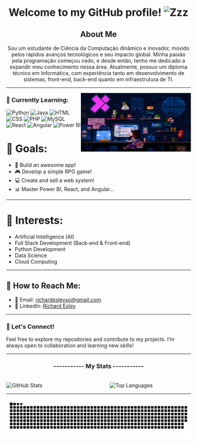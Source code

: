 <h1 align="center" > Welcome to my GitHub profile! <img src="https://raw.githubusercontent.com/Tarikul-Islam-Anik/Animated-Fluent-Emojis/master/Emojis/Smilies/Zzz.png" alt="Zzz" width="30" height="30" /></h1> 

<h2 align="center">About Me</h2>

<p align="center" border="0"> Sou um estudante de Ciência da Computação dinâmico e inovador, movido pelos rápidos avanços tecnológicos e seu impacto global. Minha paixão pela programação começou cedo, e desde então, tenho me dedicado a expandir meu conhecimento nessa área. Atualmente, possuo um diploma técnico em Informática, com experiência tanto em desenvolvimento de sistemas, front-end, back-end quanto em infraestrutura de TI.

---

<img align="right" alt="Gif of a Cat Reading a Book" width="300px" height="160px" src="./src/img/header-image.gif">

### 🌱 Currently Learning:

![Python](https://img.shields.io/badge/Python-3776AB?style=for-the-badge&logo=python&logoColor=white)
![Java](https://img.shields.io/badge/Java-ED8B00?style=for-the-badge&logo=java&logoColor=white)
![HTML](https://img.shields.io/badge/HTML-E34F26?style=for-the-badge&logo=html5&logoColor=white)
![CSS](https://img.shields.io/badge/CSS-1572B6?style=for-the-badge&logo=css3&logoColor=white)
![PHP](https://img.shields.io/badge/PHP-777BB4?style=for-the-badge&logo=php&logoColor=white)
![MySQL](https://img.shields.io/badge/MySQL-4479A1?style=for-the-badge&logo=mysql&logoColor=white)
![React](https://img.shields.io/badge/React-61DAFB?style=for-the-badge&logo=react&logoColor=black)
![Angular](https://img.shields.io/badge/Angular-DD0031?style=for-the-badge&logo=angular&logoColor=white)
![Power BI](https://img.shields.io/badge/PowerBI-F2C811?style=for-the-badge&logo=powerbi&logoColor=black)

<h1>🎯 Goals:</h1> 

- 🚀 Build an awesome app!
- 🎮 Develop a simple RPG game!
- 💻 Create and sell a web system!
- 📊 Master Power BI, React, and Angular...

---

<h1>🧩 Interests:</h1> 

- Artificial Intelligence (AI)
- Full Stack Development (Back-end & Front-end)
- Python Development
- Data Science
- Cloud Computing

---

## 🚀 How to Reach Me:

- 📧 Email: [richardesleyso@gmail.com](mailto:richardesleyso@gmail.com)
- 📖 LinkedIn: [Richard Esley](https://www.linkedin.com/in/richardesley)

---

### 🔗 Let's Connect!

Feel free to explore my repositories and contribute to my projects. I’m always open to collaboration and learning new skills!

---

<div style="text-align: center;" align="center">
  <h3>----------- My Stats -----------</h3>
  <br>
</div>
<div style="display: flex; justify-content: space-between;">
    <img src="https://github-readme-stats.vercel.app/api?username=RDEsley&show_icons=true&theme=radical" alt="GitHub Stats" style="width: 49%;">
    <img src="https://github-readme-stats.vercel.app/api/top-langs/?username=RDEsley&layout=compact&theme=radical" alt="Top Languages" style="width: 44%;">
</div>

---

<picture align="center">
  <source media="(prefers-color-scheme: dark)" srcset="https://raw.githubusercontent.com/RDEsley/RDEsley/output/github-contribution-grid-snake-dark.svg">
  <source media="(prefers-color-scheme: light)" srcset="https://raw.githubusercontent.com/RDEsley/RDEsley/output/github-contribution-grid-snake-dark.svg">
  <img align="center" alt="github contribution grid snake animation" src="https://raw.githubusercontent.com/RDEsley/RDEsley/output/github-contribution-grid-snake.svg">
</picture>
